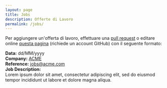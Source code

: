 ```yaml
---
layout: page
title: Jobs
description: Offerte di Lavoro
permalink: /jobs/
---
```


Per aggiungere un'offerta di lavoro, effettuare una 
[pull request](https://help.github.com/articles/creating-a-pull-request/) o
editare online
[questa pagina](https://github.com/jugtorino/jugtorino.github.io/edit/master/pages/j_jobs.md) 
(richiede un account GitHub) con il seguente formato:

**Data:** dd/MM/yyyy  
**Company:** [ACME](http://acme.org)  
**Reference:** jobs@acme.com  
**Job Description:**  
Lorem ipsum dolor sit amet, consectetur adipiscing elit, sed
do eiusmod tempor incididunt ut labore et dolore magna aliqua.

